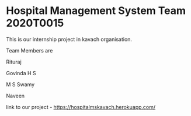 # Hospital Management System Team 2020T0015
This is our internship project in kavach organisation.

Team Members are

Rituraj

Govinda H S

M S Swamy

Naveen

link to our project - https://hospitalmskavach.herokuapp.com/

